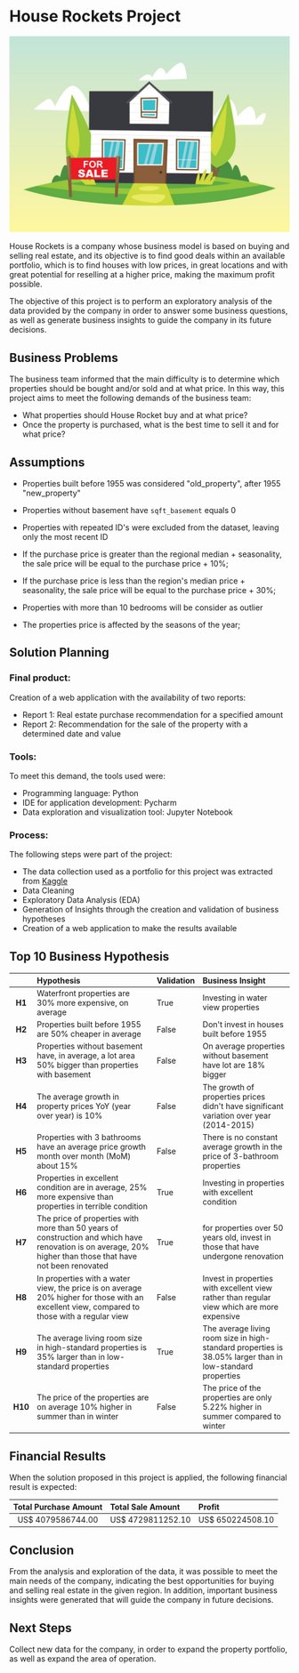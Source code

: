 # House Rockets Project
![image](vector-real-estate-for-sale.jpg)

House Rockets is a company whose business model is based on buying and selling real estate, and its objective is to find good deals within an available portfolio, which is to find houses with low prices, in great locations and with great potential for reselling at a higher price, making the maximum profit possible.

The objective of this project is to perform an exploratory analysis of the data provided by the company in order to answer some business questions, as well as generate business insights to guide the company in its future decisions.


## Business Problems

The business team informed that the main difficulty is to determine which properties should be bought and/or sold and at what price. In this way, this project aims to meet the following demands of the business team:

- What properties should House Rocket buy and at what price?
- Once the property is purchased, what is the best time to sell it and for what price?

## Assumptions

- Properties built before 1955 was considered "old_property", after 1955 "new_property"
- Properties without basement have ```sqft_basement``` equals 0
    
- Properties with repeated ID's were excluded from the dataset, leaving only the most recent ID
- If the purchase price is greater than the regional median + seasonality, the sale price will be equal to the purchase price + 10%;
- If the purchase price is less than the region's median price + seasonality, the sale price will be equal to the purchase price + 30%;
- Properties with more than 10 bedrooms will be consider as outlier
- The properties price is affected by the seasons of the year;

## Solution Planning

### Final product:
Creation of a web application with the availability of two reports:
  - Report 1: Real estate purchase recommendation for a specified amount
  - Report 2: Recommendation for the sale of the property with a determined date and value
        

### Tools:
To meet this demand, the tools used were:

  - Programming language: Python
  - IDE for application development: Pycharm
  - Data exploration and visualization tool: Jupyter Notebook
    
    
### Process:

The following steps were part of the project:

- The data collection used as a portfolio for this project was extracted from [Kaggle](https://www.kaggle.com/harlfoxem/housesalesprediction)
- Data Cleaning
- Exploratory Data Analysis (EDA)
- Generation of Insights through the creation and validation of business hypotheses
- Creation of a web application to make the results available

## Top 10 Business Hypothesis


|         | Hypothesis          | Validation | Business Insight |
| :-----: | :------------------ | :-----     | :-----           |
| **H1**  | Waterfront properties are 30% more expensive, on average | True | Investing in water view properties |
| **H2**  | Properties built before 1955 are 50% cheaper in average | False | Don't invest in houses built before 1955|
| **H3**  | Properties without basement have, in average, a lot area 50% bigger than properties with basement | False | On average properties without basement have lot are 18% bigger |
| **H4**  | The average growth in property prices YoY (year over year) is 10% | False | The growth of properties prices didn't have significant variation over year (2014-2015) |
| **H5**  | Properties with 3 bathrooms have an average price growth month over month (MoM) about 15% | False | There is no constant average growth in the price of 3-bathroom properties |
| **H6**  | Properties in excellent condition are in average, 25% more expensive than properties in terrible condition | True | Investing in properties with excellent condition |
| **H7**  | The price of properties with more than 50 years of construction and which have renovation is on average, 20% higher than those that have not been renovated | True | for properties over 50 years old, invest in those that have undergone renovation |
| **H8**  | In properties with a water view, the price is on average 20% higher for those with an excellent view, compared to those with a regular view | False | Invest in properties with excellent view rather than regular view which are more expensive |
| **H9**  | The average living room size in high-standard properties is 35% larger than in low-standard properties | True |  The average living room size in high-standard properties is 38.05% larger than in low-standard properties |
| **H10** | The price of the properties are on average 10% higher in summer than in winter | False | The price of the properties are only 5.22% higher in summer compared to winter |



## Financial Results
When the solution proposed in this project is applied, the following financial result is expected:


| Total Purchase Amount | Total Sale Amount | Profit |
| :-----: | :------------------ | :-----     |
| US$ 4079586744.00 | US$ 4729811252.10 | US$ 650224508.10 |


## Conclusion

From the analysis and exploration of the data, it was possible to meet the main needs of the company, indicating the best opportunities for buying and selling real estate in the given region. In addition, important business insights were generated that will guide the company in future decisions.


## Next Steps

Collect new data for the company, in order to expand the property portfolio, as well as expand the area of operation.

